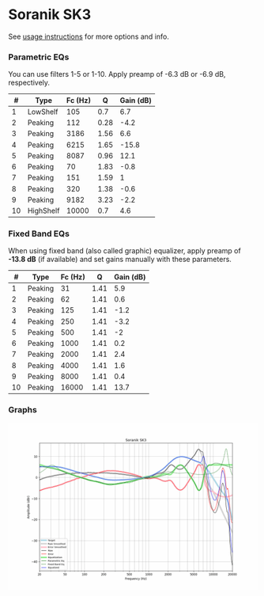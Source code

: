 # Soranik SK3
See [usage instructions](https://github.com/jaakkopasanen/AutoEq#usage) for more options and info.

### Parametric EQs
You can use filters 1-5 or 1-10. Apply preamp of -6.3 dB or -6.9 dB, respectively.

|   # | Type      |   Fc (Hz) |    Q |   Gain (dB) |
|-----|-----------|-----------|------|-------------|
|   1 | LowShelf  |       105 | 0.7  |         6.7 |
|   2 | Peaking   |       112 | 0.28 |        -4.2 |
|   3 | Peaking   |      3186 | 1.56 |         6.6 |
|   4 | Peaking   |      6215 | 1.65 |       -15.8 |
|   5 | Peaking   |      8087 | 0.96 |        12.1 |
|   6 | Peaking   |        70 | 1.83 |        -0.8 |
|   7 | Peaking   |       151 | 1.59 |         1   |
|   8 | Peaking   |       320 | 1.38 |        -0.6 |
|   9 | Peaking   |      9182 | 3.23 |        -2.2 |
|  10 | HighShelf |     10000 | 0.7  |         4.6 |

### Fixed Band EQs
When using fixed band (also called graphic) equalizer, apply preamp of **-13.8 dB** (if available) and set gains manually with these parameters.

|   # | Type    |   Fc (Hz) |    Q |   Gain (dB) |
|-----|---------|-----------|------|-------------|
|   1 | Peaking |        31 | 1.41 |         5.9 |
|   2 | Peaking |        62 | 1.41 |         0.6 |
|   3 | Peaking |       125 | 1.41 |        -1.2 |
|   4 | Peaking |       250 | 1.41 |        -3.2 |
|   5 | Peaking |       500 | 1.41 |        -2   |
|   6 | Peaking |      1000 | 1.41 |         0.2 |
|   7 | Peaking |      2000 | 1.41 |         2.4 |
|   8 | Peaking |      4000 | 1.41 |         1.6 |
|   9 | Peaking |      8000 | 1.41 |         0.4 |
|  10 | Peaking |     16000 | 1.41 |        13.7 |

### Graphs
![](./Soranik%20SK3.png)
